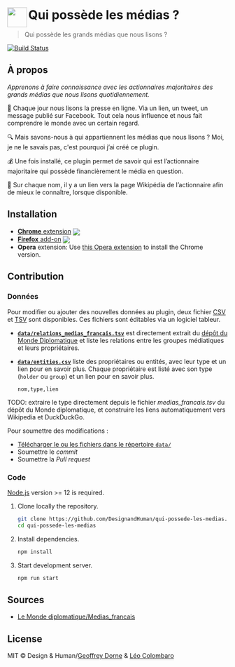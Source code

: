 # <img src="source/icon.png" width="45" align="left"> Qui possède les médias ?

> Qui possède les grands médias que nous lisons ?

[![Build Status](https://github.com/DesignandHuman/qui-possede-les-medias/workflows/Node%20CI/badge.svg)](https://github.com/DesignandHuman/qui-possede-les-medias/actions)

## À propos

_Apprenons à faire connaissance avec les actionnaires majoritaires des grands médias que nous lisons quotidiennement._

📰 Chaque jour nous lisons la presse en ligne. Via un lien, un tweet, un message publié sur Facebook. Tout cela nous influence et nous fait comprendre le monde avec un certain regard.

🔍 Mais savons-nous à qui appartiennent les médias que nous lisons ? Moi, je ne le savais pas, c'est pourquoi j’ai créé ce plugin.

💰 Une fois installé, ce plugin permet de savoir qui est l’actionnaire majoritaire qui possède financièrement le média en question.

👀 Sur chaque nom, il y a un lien vers la page Wikipédia de l’actionnaire afin de mieux le connaître, lorsque disponible.


## Installation

[link-cws]: https://chrome.google.com/webstore/detail/qui-poss%C3%A8de-les-m%C3%A9dias/njndbdlccjiaaockbcambicedfgkhnmb "Version published on Chrome Web Store"
[link-amo]: https://addons.mozilla.org/firefox/addon/qui-possède-les-médias/ "Version published on Mozilla Add-ons"

- [**Chrome** extension][link-cws] [<img valign="middle" src="https://img.shields.io/chrome-web-store/v/njndbdlccjiaaockbcambicedfgkhnmb.svg">][link-cws]
- [**Firefox** add-on][link-amo] [<img valign="middle" src="https://img.shields.io/amo/v/qui-possede-les-medias.svg">][link-amo]
- **Opera** extension: Use [this Opera extension](https://addons.opera.com/en/extensions/details/download-chrome-extension-9/) to install the Chrome version.


## Contribution

### Données

Pour modifier ou ajouter des nouvelles données au plugin, deux fichier [CSV](https://fr.wikipedia.org/wiki/Comma-separated_values) et [TSV]() sont disponibles.
Ces fichiers sont éditables via un logiciel tableur.

* [**`data/relations_medias_francais.tsv`**](data/relations_medias_francais.tsv) est directement extrait du [dépôt du Monde Diplomatique](https://github.com/mdiplo/Medias_francais/blob/master/relations_medias_francais.tsv) et liste les relations entre les groupes médiatiques et leurs propriétaires.

* [**`data/entities.csv`**](data/entities.csv) liste des propriétaires ou entités, avec leur type et un lien pour en savoir plus.
  Chaque propriétaire est listé avec son type (`holder` ou `group`) et un lien pour en savoir plus.

  ```csv
  nom,type,lien
  ```

TODO: extraire le type directement depuis le fichier *medias_francais.tsv* du dépôt du Monde diplomatique, et construire les liens automatiquement vers Wikipedia et DuckDuckGo.

Pour soumettre des modifications :
 * [Télécharger le ou les fichiers dans le répertoire `data/`](https://github.com/DesignandHuman/qui-possede-les-medias/upload/master/data)
 * Soumettre le _commit_
 * Soumettre la _Pull request_

### Code

[Node.js](https://nodejs.org/) version >= 12 is required.

1. Clone locally the repository.
   ```bash
   git clone https://github.com/DesignandHuman/qui-possede-les-medias.git
   cd qui-possede-les-medias
   ```
2. Install dependencies.
   ```bash
   npm install
   ```
3. Start development server.
   ```bash
   npm run start
   ```


## Sources

* [Le Monde diplomatique/Medias_francais](https://github.com/mdiplo/Medias_francais)


## License

MIT © Design & Human/[Geoffrey Dorne](https://geoffreydorne.com) & [Léo Colombaro](https://colombaro.fr)
